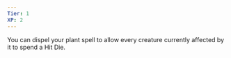 ```yaml
---
Tier: 1
XP: 2
---
```


You can dispel your plant spell to allow every creature currently affected by it to spend a Hit Die.